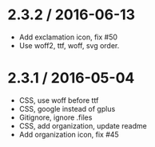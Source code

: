 2.3.2 / 2016-06-13
==================

  * Add exclamation icon, fix #50
  * Use woff2, ttf, woff, svg order.

2.3.1 / 2016-05-04
==================

  * CSS, use woff before ttf
  * CSS, google instead of gplus
  * Gitignore, ignore .files
  * CSS, add organization, update readme
  * Add organization icon, fix #45
